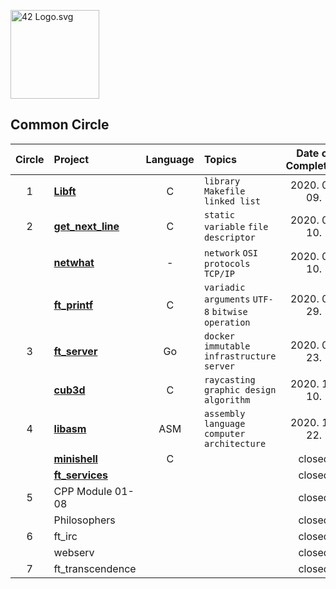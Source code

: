 <p><img src="https://upload.wikimedia.org/wikipedia/commons/8/8d/42_Logo.svg" alt="42 Logo.svg" width="142"></p>

## Common Circle

| Circle | Project                                | Language | Topics                                           | Date of Completion |
| :----: | :------------------------------------- | :------: | :----------------------------------------------- | :----------------: |
|   1    | [**Libft**](./1_libft)                 |    C     | `library` `Makefile` `linked list`               |   2020. 04. 09.    |
|   2    | [**get_next_line**](./2_get_next_line) |    C     | `static variable` `file descriptor`              |   2020. 04. 10.    |
|        | [**netwhat**](./2_netwhat)             |    -     | `network` `OSI protocols` `TCP/IP`               |   2020. 04. 10.    |
|        | [**ft_printf**](./2_ft_printf)         |    C     | `variadic arguments` `UTF-8` `bitwise operation` |   2020. 05. 29.    |
|   3    | [**ft_server**](./3_ft_server)         |    Go    | `docker` `immutable infrastructure` `server`     |   2020. 08. 23.    |
|        | [**cub3d**](./3_cub3d)                 |    C     | `raycasting` `graphic design` `algorithm`        |   2020. 11. 10.    |
|   4    | [**libasm**](./4_libasm)               |   ASM    | `assembly language` `computer architecture`      |   2020. 12. 22.    |
|        | [**minishell**](./4_minishell)         |    C     |                                                  |       closed       |
|        | [**ft_services**](./4_ft_services)     |          |                                                  |       closed       |
|   5    | CPP Module 01-08                       |          |                                                  |       closed       |
|        | Philosophers                           |          |                                                  |       closed       |
|   6    | ft_irc                                 |          |                                                  |       closed       |
|        | webserv                                |          |                                                  |       closed       |
|   7    | ft_transcendence                       |          |                                                  |       closed       |
